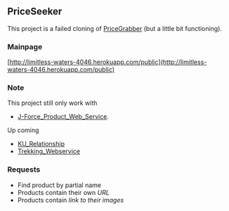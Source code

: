 ## PriceSeeker

This project is a failed cloning of [PriceGrabber](http://www.pricegrabber.com) (but a little bit functioning). 


### Mainpage
[http://limitless-waters-4046.herokuapp.com/public](http://limitless-waters-4046.herokuapp.com/public)


### Note
This project still only work with 
* [J-Force_Product_Web_Service](http://se.cpe.ku.ac.th/wiki/index.php/J-Force_Product_Web_Service).

Up coming
* [KU_Relationship](http://se.cpe.ku.ac.th/wiki/index.php/KU_Relationship)
* [Trekking_Webservice](https://github.com/Termchai/Trekking_Webservice)

### Requests
* Find product by partial name
* Products contain their own *URL*
* Products contain *link to their images*
